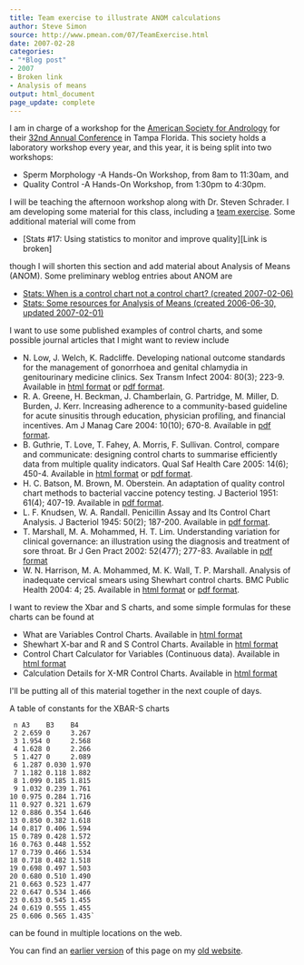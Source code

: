 ```yaml
---
title: Team exercise to illustrate ANOM calculations
author: Steve Simon
source: http://www.pmean.com/07/TeamExercise.html
date: 2007-02-28
categories:
- "*Blog post"
- 2007
- Broken link
- Analysis of means
output: html_document
page_update: complete
---
```


I am in charge of a workshop for the [American Society for Andrology][asa1] for their [32nd Annual Conference][asa2] in Tampa Florida. This society holds a laboratory workshop every year, and this year, it is being split into two workshops:

+ Sperm Morphology -A Hands-On Workshop, from 8am to 11:30am, and
+ Quality Control -A Hands-On Workshop, from 1:30pm to 4:30pm.

I will be teaching the afternoon workshop along with Dr. Steven Schrader. I am developing some material for this class, including a [team exercise][sim3]. Some additional material will come from

+ [Stats #17: Using statistics to monitor and improve quality][Link is broken]

though I will shorten this section and add material about Analysis of Means (ANOM). Some preliminary weblog entries about ANOM are

+ [Stats: When is a control chart not a control chart? (created 2007-02-06)][sim4]
+ [Stats: Some resources for Analysis of Means (created 2006-06-30, updated 2007-02-01)][sim5]

I want to use some published examples of control charts, and some possible journal articles that I might want to review include

+ N. Low, J. Welch, K. Radcliffe. Developing national outcome standards for the management of gonorrhoea and genital chlamydia in genitourinary medicine clinics. Sex Transm Infect 2004: 80(3); 223-9. Available in [html format][low1] or [pdf format][low2].
+ R. A. Greene, H. Beckman, J. Chamberlain, G. Partridge, M. Miller, D. Burden, J. Kerr. Increasing adherence to a community-based guideline for acute sinusitis through education, physician profiling, and financial incentives. Am J Manag Care 2004: 10(10); 670-8. Available in [pdf format][gre1]. 
+ B. Guthrie, T. Love, T. Fahey, A. Morris, F. Sullivan. Control, compare and communicate: designing control charts to summarise efficiently data from multiple quality indicators. Qual Saf Health Care 2005: 14(6); 450-4. Available in [html format][gut1] or [pdf format][gut2].
+ H. C. Batson, M. Brown, M. Oberstein. An adaptation of quality control chart methods to bacterial vaccine potency testing. J Bacteriol 1951: 61(4); 407-19. Available in [pdf format][bat1].
+ L. F. Knudsen, W. A. Randall. Penicillin Assay and Its Control Chart Analysis. J Bacteriol 1945: 50(2); 187-200. Available in [pdf format][knu1].
+ T. Marshall, M. A. Mohammed, H. T. Lim. Understanding variation for clinical governance: an illustration using the diagnosis and treatment of sore throat. Br J Gen Pract 2002: 52(477); 277-83. Available in [pdf format][mar1]
+ W. N. Harrison, M. A. Mohammed, M. K. Wall, T. P. Marshall. Analysis of inadequate cervical smears using Shewhart control charts. BMC Public Health 2004: 4; 25. Available in [html format][har1] or [pdf format][har2].

I want to review the Xbar and S charts, and some simple formulas for these charts can be found at

+ What are Variables Control Charts. Available in [html format][nis1]
+ Shewhart X-bar and R and S Control Charts. Available in [html format][nis2]
+ Control Chart Calculator for Variables (Continuous data). Available in [html format][sqc1]
+ Calculation Details for X-MR Control Charts. Available in [html format][syq1]

I'll be putting all of this material together in the next couple of days.

A table of constants for the XBAR-S charts

```
 n A3    B3    B4
 2 2.659 0     3.267
 3 1.954 0     2.568
 4 1.628 0     2.266
 5 1.427 0     2.089 
 6 1.287 0.030 1.970
 7 1.182 0.118 1.882
 8 1.099 0.185 1.815
 9 1.032 0.239 1.761
10 0.975 0.284 1.716
11 0.927 0.321 1.679
12 0.886 0.354 1.646
13 0.850 0.382 1.618
14 0.817 0.406 1.594
15 0.789 0.428 1.572
16 0.763 0.448 1.552
17 0.739 0.466 1.534
18 0.718 0.482 1.518
19 0.698 0.497 1.503
20 0.680 0.510 1.490
21 0.663 0.523 1.477
22 0.647 0.534 1.466
23 0.633 0.545 1.455
24 0.619 0.555 1.455
25 0.606 0.565 1.435`
```

can be found in multiple locations on the web.

You can find an [earlier version][sim1] of this page on my [old website][sim2].

[sim1]: http://www.pmean.com/07/TeamExercise.html
[sim2]: http://www.pmean.com
[sim3]: http://www.pmean.com/07/exercises18.htm
[sim4]: http://www.pmean.com/07/AnomExample.html
[sim5]: http://www.pmean.com/06/AnalysisOfMeans.html

[asa1]: https://andrologysociety.org/
[asa2]: https://secureservercdn.net/198.71.233.187/h1k.f5b.myftpupload.com/wp-content/uploads/2019/08/2007_asa_program.pdf
[bat1]: http://www.pubmedcentral.nih.gov/picrender.fcgi?artid=386020&blobtype=pdf
[gre1]: http://www.ajmc.com/files/articlefiles/AJMCoct04_Greene_670to678.pdf
[gut1]: http://qshc.bmj.com/cgi/content/full/14/6/450
[gut2]: http://qshc.bmj.com/cgi/reprint/14/6/450.pdf
[har1]: http://www.pubmedcentral.nih.gov/articlerender.fcgi?tool=pubmed&pubmedid=15225351
[har2]: http://www.pubmedcentral.nih.gov/picrender.fcgi?artid=459229&blobtype=pdf
[knu1]: http://www.pubmedcentral.nih.gov/picrender.fcgi?artid=374125&blobtype=pdf
[low1]: http://sti.bmj.com/cgi/content/full/80/3/223
[low2]: http://sti.bmj.com/cgi/reprint/80/3/223.pdf
[mar1]: http://www.pubmedcentral.nih.gov/picrender.fcgi?artid=1314267&blobtype=pdf
[nis1]: http://www.itl.nist.gov/div898/handbook/pmc/section3/pmc32.htm
[nis2]: http://www.itl.nist.gov/div898/handbook/pmc/section3/pmc321.htm
[sqc1]: https://www.sqconline.com/control-chart-calculator-variables-continuous-data
[syq1]:http://syque.com/quality_tools/tools/Tools71.htm
